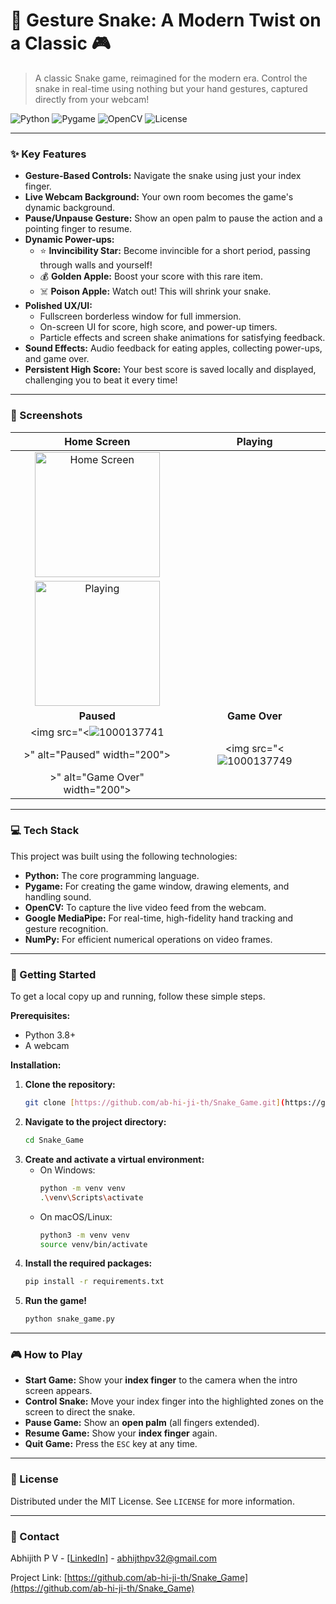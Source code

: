 # 🐍 Gesture Snake: A Modern Twist on a Classic 🎮

> A classic Snake game, reimagined for the modern era. Control the snake in real-time using nothing but your hand gestures, captured directly from your webcam!

![Python](https://img.shields.io/badge/Python-3.10+-blue?style=for-the-badge&logo=python)
![Pygame](https://img.shields.io/badge/Pygame-2.5.2-green?style=for-the-badge&logo=pygame)
![OpenCV](https://img.shields.io/badge/OpenCV-4.8.0-blue?style=for-the-badge&logo=opencv)
![License](https://img.shields.io/badge/License-MIT-yellow.svg?style=for-the-badge)

---

### ✨ Key Features

* **Gesture-Based Controls:** Navigate the snake using just your index finger.
* **Live Webcam Background:** Your own room becomes the game's dynamic background.
* **Pause/Unpause Gesture:** Show an open palm to pause the action and a pointing finger to resume.
* **Dynamic Power-ups:**
    * ⭐ **Invincibility Star:** Become invincible for a short period, passing through walls and yourself!
    * 💰 **Golden Apple:** Boost your score with this rare item.
    * ☠️ **Poison Apple:** Watch out! This will shrink your snake.
* **Polished UX/UI:**
    * Fullscreen borderless window for full immersion.
    * On-screen UI for score, high score, and power-up timers.
    * Particle effects and screen shake animations for satisfying feedback.
* **Sound Effects:** Audio feedback for eating apples, collecting power-ups, and game over.
* **Persistent High Score:** Your best score is saved locally and displayed, challenging you to beat it every time!

---

### 📸 Screenshots

| Home Screen | Playing |
| :---: | :---: |
| <img src="<![1000137740](https://github.com/user-attachments/assets/6c0d3cbd-bc64-403b-8878-b0652d0203f9)>" alt="Home Screen" width="200"> 
| <img src="<![1000137742](https://github.com/user-attachments/assets/eb9ccf79-79dc-4d24-b2ed-36d67be94047)>" alt="Playing" width="200"> |
| **Paused** | **Game Over** |
| <img src="<![1000137741](https://github.com/user-attachments/assets/544fc2f7-d0b8-402e-81de-c1aadc897b35)
>" alt="Paused" width="200"> | <img src="<![1000137749](https://github.com/user-attachments/assets/819d197b-9af3-4832-9616-d7538df7ed9e)
>" alt="Game Over" width="200"> |

---

### 💻 Tech Stack

This project was built using the following technologies:

* **Python:** The core programming language.
* **Pygame:** For creating the game window, drawing elements, and handling sound.
* **OpenCV:** To capture the live video feed from the webcam.
* **Google MediaPipe:** For real-time, high-fidelity hand tracking and gesture recognition.
* **NumPy:** For efficient numerical operations on video frames.

---

### 🚀 Getting Started

To get a local copy up and running, follow these simple steps.

**Prerequisites:**
* Python 3.8+
* A webcam

**Installation:**

1.  **Clone the repository:**
    ```sh
    git clone [https://github.com/ab-hi-ji-th/Snake_Game.git](https://github.com/ab-hi-ji-th/Snake_Game.git)
    ```
2.  **Navigate to the project directory:**
    ```sh
    cd Snake_Game
    ```
3.  **Create and activate a virtual environment:**
    * On Windows:
        ```sh
        python -m venv venv
        .\venv\Scripts\activate
        ```
    * On macOS/Linux:
        ```sh
        python3 -m venv venv
        source venv/bin/activate
        ```
4.  **Install the required packages:**
    ```sh
    pip install -r requirements.txt
    ```
5.  **Run the game!**
    ```sh
    python snake_game.py
    ```

---

### 🎮 How to Play

* **Start Game:** Show your **index finger** to the camera when the intro screen appears.
* **Control Snake:** Move your index finger into the highlighted zones on the screen to direct the snake.
* **Pause Game:** Show an **open palm** (all fingers extended).
* **Resume Game:** Show your **index finger** again.
* **Quit Game:** Press the `ESC` key at any time.

---

### 📄 License

Distributed under the MIT License. See `LICENSE` for more information.

---

### 💬 Contact

Abhijith P V - [[LinkedIn](https://www.linkedin.com/in/abhijith-p-v-74bb6a281/)] - [abhijthpv32@gmail.com](mailto:abhijthpv32@gmail.com)

Project Link: [https://github.com/ab-hi-ji-th/Snake_Game](https://github.com/ab-hi-ji-th/Snake_Game)
